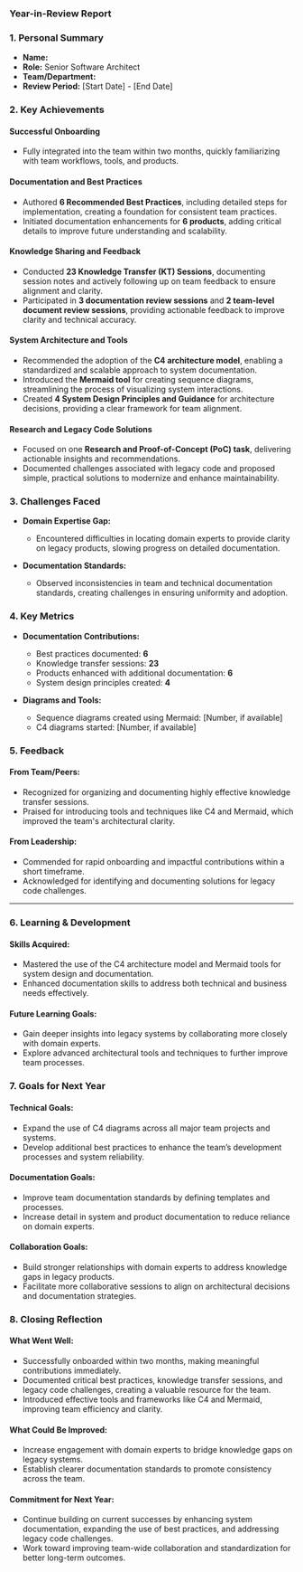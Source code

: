 ### **Year-in-Review Report**

### **1. Personal Summary**  
- **Name:**  
- **Role:** Senior Software Architect  
- **Team/Department:**  
- **Review Period:** [Start Date] - [End Date]  

### **2. Key Achievements**

#### **Successful Onboarding**
- Fully integrated into the team within two months, quickly familiarizing with team workflows, tools, and products.  

#### **Documentation and Best Practices**
- Authored **6 Recommended Best Practices**, including detailed steps for implementation, creating a foundation for consistent team practices.  
- Initiated documentation enhancements for **6 products**, adding critical details to improve future understanding and scalability.  

#### **Knowledge Sharing and Feedback**
- Conducted **23 Knowledge Transfer (KT) Sessions**, documenting session notes and actively following up on team feedback to ensure alignment and clarity.  
- Participated in **3 documentation review sessions** and **2 team-level document review sessions**, providing actionable feedback to improve clarity and technical accuracy.  

#### **System Architecture and Tools**
- Recommended the adoption of the **C4 architecture model**, enabling a standardized and scalable approach to system documentation.  
- Introduced the **Mermaid tool** for creating sequence diagrams, streamlining the process of visualizing system interactions.  
- Created **4 System Design Principles and Guidance** for architecture decisions, providing a clear framework for team alignment.  

#### **Research and Legacy Code Solutions**
- Focused on one **Research and Proof-of-Concept (PoC) task**, delivering actionable insights and recommendations.  
- Documented challenges associated with legacy code and proposed simple, practical solutions to modernize and enhance maintainability.  


### **3. Challenges Faced**

- **Domain Expertise Gap:**  
  - Encountered difficulties in locating domain experts to provide clarity on legacy products, slowing progress on detailed documentation.  

- **Documentation Standards:**  
  - Observed inconsistencies in team and technical documentation standards, creating challenges in ensuring uniformity and adoption.  


### **4. Key Metrics**

- **Documentation Contributions:**  
  - Best practices documented: **6**  
  - Knowledge transfer sessions: **23**  
  - Products enhanced with additional documentation: **6**  
  - System design principles created: **4**  

- **Diagrams and Tools:**  
  - Sequence diagrams created using Mermaid: [Number, if available]  
  - C4 diagrams started: [Number, if available]  

### **5. Feedback**

#### **From Team/Peers:**  
- Recognized for organizing and documenting highly effective knowledge transfer sessions.  
- Praised for introducing tools and techniques like C4 and Mermaid, which improved the team's architectural clarity.  

#### **From Leadership:**  
- Commended for rapid onboarding and impactful contributions within a short timeframe.  
- Acknowledged for identifying and documenting solutions for legacy code challenges.  

---

### **6. Learning & Development**

#### **Skills Acquired:**  
- Mastered the use of the C4 architecture model and Mermaid tools for system design and documentation.  
- Enhanced documentation skills to address both technical and business needs effectively.  

#### **Future Learning Goals:**  
- Gain deeper insights into legacy systems by collaborating more closely with domain experts.  
- Explore advanced architectural tools and techniques to further improve team processes.  


### **7. Goals for Next Year**

#### **Technical Goals:**  
- Expand the use of C4 diagrams across all major team projects and systems.  
- Develop additional best practices to enhance the team’s development processes and system reliability.  

#### **Documentation Goals:**  
- Improve team documentation standards by defining templates and processes.  
- Increase detail in system and product documentation to reduce reliance on domain experts.  

#### **Collaboration Goals:**  
- Build stronger relationships with domain experts to address knowledge gaps in legacy products.  
- Facilitate more collaborative sessions to align on architectural decisions and documentation strategies.  

### **8. Closing Reflection**

#### **What Went Well:**  
- Successfully onboarded within two months, making meaningful contributions immediately.  
- Documented critical best practices, knowledge transfer sessions, and legacy code challenges, creating a valuable resource for the team.  
- Introduced effective tools and frameworks like C4 and Mermaid, improving team efficiency and clarity.  

#### **What Could Be Improved:**  
- Increase engagement with domain experts to bridge knowledge gaps on legacy systems.  
- Establish clearer documentation standards to promote consistency across the team.  

#### **Commitment for Next Year:**  
- Continue building on current successes by enhancing system documentation, expanding the use of best practices, and addressing legacy code challenges.  
- Work toward improving team-wide collaboration and standardization for better long-term outcomes.  
